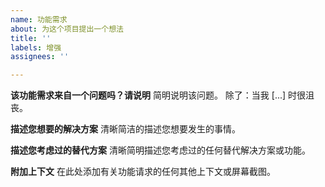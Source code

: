 ```yaml
---
name: 功能需求
about: 为这个项目提出一个想法
title: ''
labels: 增强
assignees: ''

---
```


**该功能需求来自一个问题吗？请说明**
简明说明该问题。 除了：当我 [...] 时很沮丧。

**描述您想要的解决方案**
清晰简洁的描述您想要发生的事情。

**描述您考虑过的替代方案**
清晰简明描述您考虑过的任何替代解决方案或功能。

**附加上下文**
在此处添加有关功能请求的任何其他上下文或屏幕截图。

